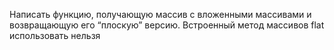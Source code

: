Написать функцию, получающую массив с вложенными массивами и возвращающую его “плоскую” версию.
Встроенный метод массивов flat использовать нельзя
